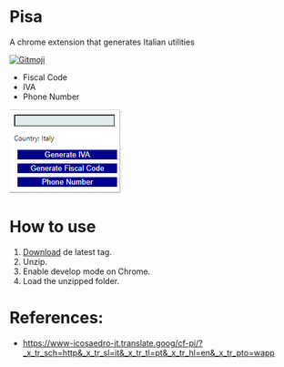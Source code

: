 # Pisa
A chrome extension that generates Italian utilities

<a href="https://gitmoji.dev">
  <img src="https://img.shields.io/badge/gitmoji-%20😜%20😍-FFDD67.svg?style=flat-square" alt="Gitmoji">
</a>

- Fiscal Code
- IVA
- Phone Number

![sample](assets/img/sample.png)

# How to use
1. [Download](https://github.com/hd1fernando/Pisa/tags) de latest tag.
2. Unzip.
3. Enable develop mode on Chrome.
4. Load the unzipped folder.

# References:
- https://www-icosaedro-it.translate.goog/cf-pi/?_x_tr_sch=http&_x_tr_sl=it&_x_tr_tl=pt&_x_tr_hl=en&_x_tr_pto=wapp
